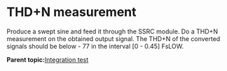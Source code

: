 # THD+N measurement

Produce a swept sine and feed it through the SSRC module. Do a THD+N measurement on the obtained output signal. The THD+N of the converted signals should be below - 77 in the interval \[0 - 0.45\] FsLOW.

**Parent topic:**[Integration test](../topics/integration_test.md)

